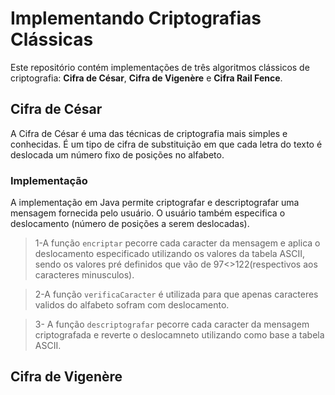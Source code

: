 # Implementando Criptografias Clássicas

Este repositório contém implementações de três algoritmos clássicos de criptografia: **Cifra de César**, **Cifra de Vigenère** e **Cifra Rail Fence**.

## Cifra de César

A Cifra de César é uma das técnicas de criptografia mais simples e conhecidas. É um tipo de cifra de substituição em que cada letra do texto é deslocada um número fixo de posições no alfabeto.

### Implementação

A implementação em Java permite criptografar e descriptografar uma mensagem fornecida pelo usuário. O usuário também especifica o deslocamento (número de posições a serem deslocadas). 

> 1-A função `encriptar` pecorre cada caracter da mensagem e aplica o deslocamento especificado utilizando os valores da tabela ASCII, sendo os valores pré definidos que vão de 97<>122(respectivos aos caracteres minusculos).

> 2-A função `verificaCaracter` é utilizada para que apenas caracteres validos do alfabeto sofram com deslocamento.

> 3- A função `descriptografar` pecorre cada caracter da mensagem criptografada e reverte o deslocamneto utilizando como base a tabela ASCII.

  ## Cifra de Vigenère
